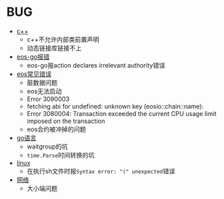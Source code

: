# BUG
- [c++](cpp.md)
	- c++不允许内部类前置声明
	- 动态链接库链接不上
- [eos-go报错](eos-go.md)
	- eos-go报action declares irrelevant authority错误
- [eos常见错误](eos.md)
	- 脏数据问题  
	- eos无法启动
	- Error 3090003
	- fetching abi for undefined: unknown key (eosio::chain::name):
	- Error 3080004: Transaction exceeded the current CPU usage limit imposed on the transaction
	- eos合约被冲掉的问题
- [go语言](golang.md)
	- waitgroup的坑
	- `time.Parse`时间转换的坑
- [linux](linux.md)
    - 在执行sh文件时报`Syntax error: "(" unexpected`错误
- [网络](net.md)
    - 大小端问题

